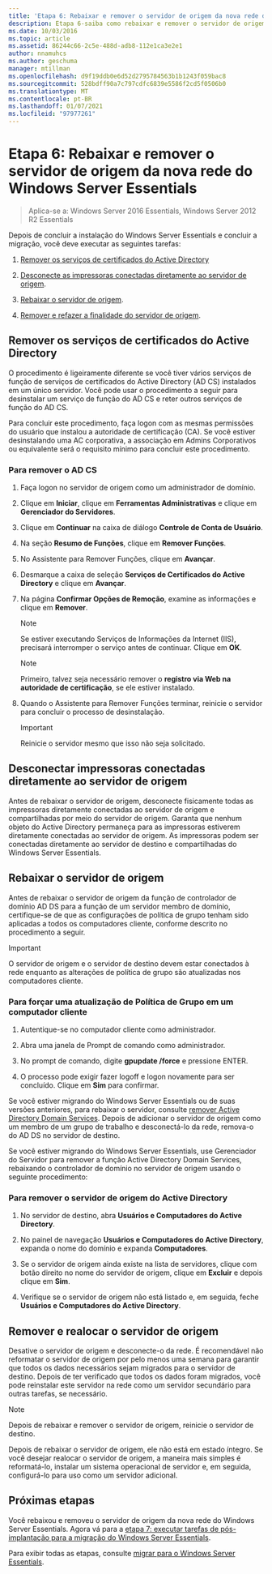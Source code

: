 ```yaml
---
title: 'Etapa 6: Rebaixar e remover o servidor de origem da nova rede do Windows Server Essentials'
description: Etapa 6-saiba como rebaixar e remover o servidor de origem da nova rede do Windows Server Essentials.
ms.date: 10/03/2016
ms.topic: article
ms.assetid: 86244c66-2c5e-488d-adb8-112e1ca3e2e1
author: nnamuhcs
ms.author: geschuma
manager: mtillman
ms.openlocfilehash: d9f19ddb0e6d52d2795784563b1b1243f059bac8
ms.sourcegitcommit: 528bdff90a7c797cdfc6839e5586f2cd5f0506b0
ms.translationtype: MT
ms.contentlocale: pt-BR
ms.lasthandoff: 01/07/2021
ms.locfileid: "97977261"
---
```

# <a name="step-6-demote-and-remove-the-source-server-from-the-new-windows-server-essentials-network"></a>Etapa 6: Rebaixar e remover o servidor de origem da nova rede do Windows Server Essentials

> Aplica-se a: Windows Server 2016 Essentials, Windows Server 2012 R2 Essentials

Depois de concluir a instalação do Windows Server Essentials e concluir a migração, você deve executar as seguintes tarefas:

1. [Remover os serviços de certificados do Active Directory](#remove-active-directory-certificate-services)

2. [Desconecte as impressoras conectadas diretamente ao servidor de origem](#disconnect-printers-directly-connected-to-the-source-server).

3. [Rebaixar o servidor de origem](#demote-the-source-server).

4. [Remover e refazer a finalidade do servidor de origem](#remove-and-re-purpose-the-source-server).

## <a name="remove-active-directory-certificate-services"></a>Remover os serviços de certificados do Active Directory

O procedimento é ligeiramente diferente se você tiver vários serviços de função de serviços de certificados do Active Directory (AD CS) instalados em um único servidor. Você pode usar o procedimento a seguir para desinstalar um serviço de função do AD CS e reter outros serviços de função do AD CS.

Para concluir este procedimento, faça logon com as mesmas permissões do usuário que instalou a autoridade de certificação (CA). Se você estiver desinstalando uma AC corporativa, a associação em Admins Corporativos ou equivalente será o requisito mínimo para concluir este procedimento.

### <a name="to-remove-ad-cs"></a>Para remover o AD CS

1. Faça logon no servidor de origem como um administrador de domínio.

2. Clique em **Iniciar**, clique em **Ferramentas Administrativas** e clique em **Gerenciador do Servidores**.

3. Clique em **Continuar** na caixa de diálogo **Controle de Conta de Usuário**.

4. Na seção **Resumo de Funções**, clique em **Remover Funções**.

5. No Assistente para Remover Funções, clique em **Avançar**.

6. Desmarque a caixa de seleção **Serviços de Certificados do Active Directory** e clique em **Avançar**.

7. Na página **Confirmar Opções de Remoção**, examine as informações e clique em **Remover**.

    > [!NOTE]
    >  Se estiver executando Serviços de Informações da Internet (IIS), precisará interromper o serviço antes de continuar. Clique em **OK**.

    > [!NOTE]
    >  Primeiro, talvez seja necessário remover o **registro via Web na autoridade de certificação**, se ele estiver instalado.

8. Quando o Assistente para Remover Funções terminar, reinicie o servidor para concluir o processo de desinstalação.

    > [!IMPORTANT]
    >  Reinicie o servidor mesmo que isso não seja solicitado.

## <a name="disconnect-printers-directly-connected-to-the-source-server"></a>Desconectar impressoras conectadas diretamente ao servidor de origem

Antes de rebaixar o servidor de origem, desconecte fisicamente todas as impressoras diretamente conectadas ao servidor de origem e compartilhadas por meio do servidor de origem. Garanta que nenhum objeto do Active Directory permaneça para as impressoras estiverem diretamente conectadas ao servidor de origem. As impressoras podem ser conectadas diretamente ao servidor de destino e compartilhadas do Windows Server Essentials.

## <a name="demote-the-source-server"></a>Rebaixar o servidor de origem

Antes de rebaixar o servidor de origem da função de controlador de domínio AD DS para a função de um servidor membro de domínio, certifique-se de que as configurações de política de grupo tenham sido aplicadas a todos os computadores cliente, conforme descrito no procedimento a seguir.

> [!IMPORTANT]
> O servidor de origem e o servidor de destino devem estar conectados à rede enquanto as alterações de política de grupo são atualizadas nos computadores cliente.

### <a name="to-force-a-group-policy-update-on-a-client-computer"></a>Para forçar uma atualização de Política de Grupo em um computador cliente

1. Autentique-se no computador cliente como administrador.

2. Abra uma janela de Prompt de comando como administrador.

3. No prompt de comando, digite **gpupdate /force** e pressione ENTER.

4. O processo pode exigir fazer logoff e logon novamente para ser concluído. Clique em **Sim** para confirmar.

Se você estiver migrando do Windows Server Essentials ou de suas versões anteriores, para rebaixar o servidor, consulte [remover Active Directory Domain Services](/previous-versions/windows/it-pro/windows-server-2012-R2-and-2012/hh472163(v=ws.11)). Depois de adicionar o servidor de origem como um membro de um grupo de trabalho e desconectá-lo da rede, remova-o do AD DS no servidor de destino.

Se você estiver migrando do Windows Server Essentials, use Gerenciador do Servidor para remover a função Active Directory Domain Services, rebaixando o controlador de domínio no servidor de origem usando o seguinte procedimento:

### <a name="to-remove-the-source-server-from-active-directory"></a>Para remover o servidor de origem do Active Directory

1. No servidor de destino, abra **Usuários e Computadores do Active Directory**.

2. No painel de navegação **Usuários e Computadores do Active Directory**, expanda o nome do domínio e expanda **Computadores**.

3. Se o servidor de origem ainda existe na lista de servidores, clique com botão direito no nome do servidor de origem, clique em **Excluir** e depois clique em **Sim**.

4. Verifique se o servidor de origem não está listado e, em seguida, feche **Usuários e Computadores do Active Directory**.

## <a name="remove-and-re-purpose-the-source-server"></a>Remover e realocar o servidor de origem

Desative o servidor de origem e desconecte-o da rede. É recomendável não reformatar o servidor de origem por pelo menos uma semana para garantir que todos os dados necessários sejam migrados para o servidor de destino. Depois de ter verificado que todos os dados foram migrados, você pode reinstalar este servidor na rede como um servidor secundário para outras tarefas, se necessário.

> [!NOTE]
> Depois de rebaixar e remover o servidor de origem, reinicie o servidor de destino.

Depois de rebaixar o servidor de origem, ele não está em estado íntegro. Se você desejar realocar o servidor de origem, a maneira mais simples é reformatá-lo, instalar um sistema operacional de servidor e, em seguida, configurá-lo para uso como um servidor adicional.

## <a name="next-steps"></a>Próximas etapas

Você rebaixou e removeu o servidor de origem da nova rede do Windows Server Essentials. Agora vá para a [etapa 7: executar tarefas de pós-implantação para a migração do Windows Server Essentials](Step-7--Perform-post-migration-tasks-for-the-Windows-Server-Essentials-migration.md).

Para exibir todas as etapas, consulte [migrar para o Windows Server Essentials](Migrate-from-Previous-Versions-to-Windows-Server-Essentials-or-Windows-Server-Essentials-Experience.md).